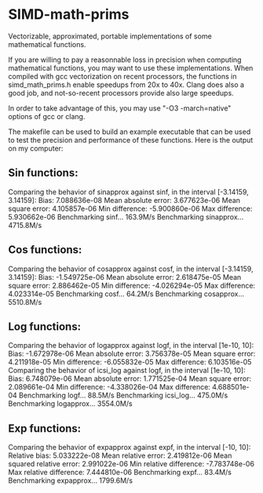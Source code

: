 # SIMD-math-prims

Vectorizable, approximated, portable implementations of some mathematical
functions.

If you are willing to pay a reasonnable loss in precision when computing
mathematical functions, you may want to use these implementations. When
compiled with gcc vectorization on recent processors, the functions in
simd_math_prims.h enable speedups from 20x to 40x. Clang does also a good
job, and not-so-recent processors provide also large speedups.

In order to take advantage of this, you may use "-O3 -march=native" options
of gcc or clang.

The makefile can be used to build an example executable that can be used to
test the precision and performance of these functions. Here is the output
on my computer:

Sin functions:
--------------
Comparing the behavior of sinapprox against sinf, in the interval [-3.14159, 3.14159]:
Bias:				7.088636e-08
Mean absolute error:		3.677623e-06
Mean square error:		4.105857e-06
Min difference:			-5.900860e-06
Max difference:			5.930662e-06
Benchmarking sinf...    163.9M/s
Benchmarking sinapprox...    4715.8M/s

Cos functions:
--------------
Comparing the behavior of cosapprox against cosf, in the interval [-3.14159, 3.14159]:
Bias:				-1.549725e-06
Mean absolute error:		2.618475e-05
Mean square error:		2.886462e-05
Min difference:			-4.026294e-05
Max difference:			4.023314e-05
Benchmarking cosf...    64.2M/s
Benchmarking cosapprox...    5510.8M/s

Log functions:
--------------
Comparing the behavior of logapprox against logf, in the interval [1e-10, 10]:
Bias:				-1.672978e-06
Mean absolute error:		3.756378e-05
Mean square error:		4.211918e-05
Min difference:			-6.055832e-05
Max difference:			6.103516e-05
Comparing the behavior of icsi_log against logf, in the interval [1e-10, 10]:
Bias:				6.748079e-06
Mean absolute error:		1.771525e-04
Mean square error:		2.089661e-04
Min difference:			-4.338026e-04
Max difference:			4.688501e-04
Benchmarking logf...    88.5M/s
Benchmarking icsi_log...    475.0M/s
Benchmarking logapprox...    3554.0M/s

Exp functions:
--------------
Comparing the behavior of expapprox against expf, in the interval [-10, 10]:
Relative bias:			5.033222e-08
Mean relative error:		2.419812e-06
Mean squared relative error:	2.991022e-06
Min relative difference:	-7.783748e-06
Max relative difference:	7.444810e-06
Benchmarking expf...    83.4M/s
Benchmarking expapprox...    1799.6M/s
